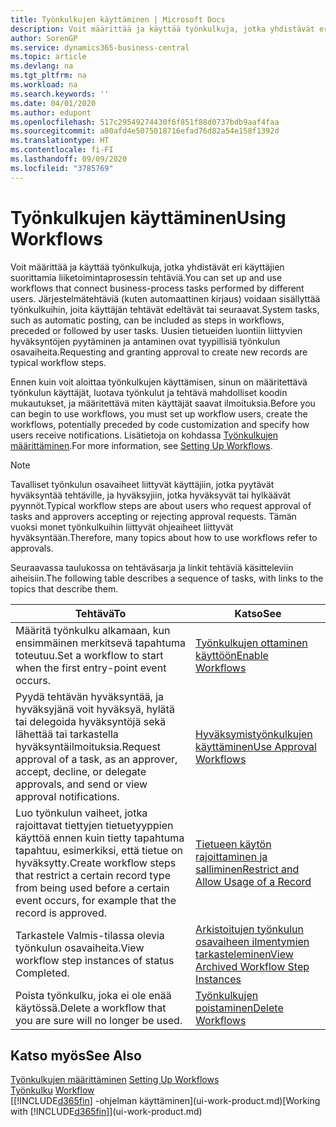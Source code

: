 ```yaml
---
title: Työnkulkujen käyttäminen | Microsoft Docs
description: Voit määrittää ja käyttää työnkulkuja, jotka yhdistävät eri käyttäjien suorittamia liiketoimintaprosessin tehtäviä. Järjestelmätehtäviä (kuten automaattinen kirjaus) voidaan sisällyttää työnkulkuihin, joita käyttäjän tehtävät edeltävät tai seuraavat. Uusien tietueiden luontiin liittyvien hyväksyntöjen pyytäminen ja antaminen ovat tyypillisiä työnkulun osavaiheita.
author: SorenGP
ms.service: dynamics365-business-central
ms.topic: article
ms.devlang: na
ms.tgt_pltfrm: na
ms.workload: na
ms.search.keywords: ''
ms.date: 04/01/2020
ms.author: edupont
ms.openlocfilehash: 517c29549274430f6f851f88d0737bdb9aaf4faa
ms.sourcegitcommit: a80afd4e5075018716efad76d82a54e158f1392d
ms.translationtype: HT
ms.contentlocale: fi-FI
ms.lasthandoff: 09/09/2020
ms.locfileid: "3785769"
---
```

# <a name="using-workflows"></a><span data-ttu-id="73204-105">Työnkulkujen käyttäminen</span><span class="sxs-lookup"><span data-stu-id="73204-105">Using Workflows</span></span>
<span data-ttu-id="73204-106">Voit määrittää ja käyttää työnkulkuja, jotka yhdistävät eri käyttäjien suorittamia liiketoimintaprosessin tehtäviä.</span><span class="sxs-lookup"><span data-stu-id="73204-106">You can set up and use workflows that connect business-process tasks performed by different users.</span></span> <span data-ttu-id="73204-107">Järjestelmätehtäviä (kuten automaattinen kirjaus) voidaan sisällyttää työnkulkuihin, joita käyttäjän tehtävät edeltävät tai seuraavat.</span><span class="sxs-lookup"><span data-stu-id="73204-107">System tasks, such as automatic posting, can be included as steps in workflows, preceded or followed by user tasks.</span></span> <span data-ttu-id="73204-108">Uusien tietueiden luontiin liittyvien hyväksyntöjen pyytäminen ja antaminen ovat tyypillisiä työnkulun osavaiheita.</span><span class="sxs-lookup"><span data-stu-id="73204-108">Requesting and granting approval to create new records are typical workflow steps.</span></span>  

 <span data-ttu-id="73204-109">Ennen kuin voit aloittaa työnkulkujen käyttämisen, sinun on määritettävä työnkulun käyttäjät, luotava työnkulut ja tehtävä mahdolliset koodin mukautukset, ja määritettävä miten käyttäjät saavat ilmoituksia.</span><span class="sxs-lookup"><span data-stu-id="73204-109">Before you can begin to use workflows, you must set up workflow users, create the workflows, potentially preceded by code customization and specify how users receive notifications.</span></span> <span data-ttu-id="73204-110">Lisätietoja on kohdassa [Työnkulkujen määrittäminen](across-set-up-workflows.md).</span><span class="sxs-lookup"><span data-stu-id="73204-110">For more information, see [Setting Up Workflows](across-set-up-workflows.md).</span></span>  

> [!NOTE]  
>  <span data-ttu-id="73204-111">Tavalliset työnkulun osavaiheet liittyvät käyttäjiin, jotka pyytävät hyväksyntää tehtäville, ja hyväksyjiin, jotka hyväksyvät tai hylkäävät pyynnöt.</span><span class="sxs-lookup"><span data-stu-id="73204-111">Typical workflow steps are about users who request approval of tasks and approvers accepting or rejecting approval requests.</span></span> <span data-ttu-id="73204-112">Tämän vuoksi monet työnkulkuihin liittyvät ohjeaiheet liittyvät hyväksyntään.</span><span class="sxs-lookup"><span data-stu-id="73204-112">Therefore, many topics about how to use workflows refer to approvals.</span></span>  

 <span data-ttu-id="73204-113">Seuraavassa taulukossa on tehtäväsarja ja linkit tehtäviä käsitteleviin aiheisiin.</span><span class="sxs-lookup"><span data-stu-id="73204-113">The following table describes a sequence of tasks, with links to the topics that describe them.</span></span>  

|<span data-ttu-id="73204-114">**Tehtävä**</span><span class="sxs-lookup"><span data-stu-id="73204-114">**To**</span></span>|<span data-ttu-id="73204-115">**Katso**</span><span class="sxs-lookup"><span data-stu-id="73204-115">**See**</span></span>|  
|------------|-------------|  
|<span data-ttu-id="73204-116">Määritä työnkulku alkamaan, kun ensimmäinen merkitsevä tapahtuma toteutuu.</span><span class="sxs-lookup"><span data-stu-id="73204-116">Set a workflow to start when the first entry-point event occurs.</span></span>|[<span data-ttu-id="73204-117">Työnkulkujen ottaminen käyttöön</span><span class="sxs-lookup"><span data-stu-id="73204-117">Enable Workflows</span></span>](across-how-to-enable-workflows.md)|  
|<span data-ttu-id="73204-118">Pyydä tehtävän hyväksyntää, ja hyväksyjänä voit hyväksyä, hylätä tai delegoida hyväksyntöjä sekä lähettää tai tarkastella hyväksyntäilmoituksia.</span><span class="sxs-lookup"><span data-stu-id="73204-118">Request approval of a task, as an approver, accept, decline, or delegate approvals, and send or view approval notifications.</span></span>|[<span data-ttu-id="73204-119">Hyväksymistyönkulkujen käyttäminen</span><span class="sxs-lookup"><span data-stu-id="73204-119">Use Approval Workflows</span></span>](across-how-use-approval-workflows.md)|  
|<span data-ttu-id="73204-120">Luo työnkulun vaiheet, jotka rajoittavat tiettyjen tietuetyyppien käyttöä ennen kuin tietty tapahtuma tapahtuu, esimerkiksi, että tietue on hyväksytty.</span><span class="sxs-lookup"><span data-stu-id="73204-120">Create workflow steps that restrict a certain record type from being used before a certain event occurs, for example that the record is approved.</span></span>|[<span data-ttu-id="73204-121">Tietueen käytön rajoittaminen ja salliminen</span><span class="sxs-lookup"><span data-stu-id="73204-121">Restrict and Allow Usage of a Record</span></span>](across-how-to-restrict-and-allow-usage-of-a-record.md)|  
|<span data-ttu-id="73204-122">Tarkastele Valmis-tilassa olevia työnkulun osavaiheita.</span><span class="sxs-lookup"><span data-stu-id="73204-122">View workflow step instances of status Completed.</span></span>|[<span data-ttu-id="73204-123">Arkistoitujen työnkulun osavaiheen ilmentymien tarkasteleminen</span><span class="sxs-lookup"><span data-stu-id="73204-123">View Archived Workflow Step Instances</span></span>](across-how-to-view-archived-workflow-step-instances.md)|  
|<span data-ttu-id="73204-124">Poista työnkulku, joka ei ole enää käytössä.</span><span class="sxs-lookup"><span data-stu-id="73204-124">Delete a workflow that you are sure will no longer be used.</span></span>|[<span data-ttu-id="73204-125">Työnkulkujen poistaminen</span><span class="sxs-lookup"><span data-stu-id="73204-125">Delete Workflows</span></span>](across-how-to-delete-workflows.md)|  

## <a name="see-also"></a><span data-ttu-id="73204-126">Katso myös</span><span class="sxs-lookup"><span data-stu-id="73204-126">See Also</span></span>  
<span data-ttu-id="73204-127">[Työnkulkujen määrittäminen](across-set-up-workflows.md) </span><span class="sxs-lookup"><span data-stu-id="73204-127">[Setting Up Workflows](across-set-up-workflows.md) </span></span>  
<span data-ttu-id="73204-128">[Työnkulku](across-workflow.md) </span><span class="sxs-lookup"><span data-stu-id="73204-128">[Workflow](across-workflow.md) </span></span>  
<span data-ttu-id="73204-129">[[!INCLUDE[d365fin](includes/d365fin_md.md)] -ohjelman käyttäminen](ui-work-product.md)</span><span class="sxs-lookup"><span data-stu-id="73204-129">[Working with [!INCLUDE[d365fin](includes/d365fin_md.md)]](ui-work-product.md)</span></span>
